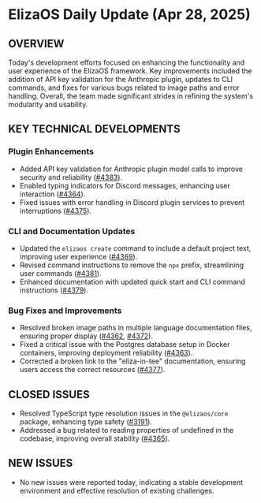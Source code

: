 # ElizaOS Daily Update (Apr 28, 2025)

## OVERVIEW 
Today's development efforts focused on enhancing the functionality and user experience of the ElizaOS framework. Key improvements included the addition of API key validation for the Anthropic plugin, updates to CLI commands, and fixes for various bugs related to image paths and error handling. Overall, the team made significant strides in refining the system's modularity and usability.

## KEY TECHNICAL DEVELOPMENTS

### Plugin Enhancements
- Added API key validation for Anthropic plugin model calls to improve security and reliability ([#4383](https://github.com/elizaos/eliza/pull/4383)).
- Enabled typing indicators for Discord messages, enhancing user interaction ([#4364](https://github.com/elizaos/eliza/pull/4364)).
- Fixed issues with error handling in Discord plugin services to prevent interruptions ([#4375](https://github.com/elizaos/eliza/pull/4375)).

### CLI and Documentation Updates
- Updated the `elizaos create` command to include a default project text, improving user experience ([#4369](https://github.com/elizaos/eliza/pull/4369)).
- Revised command instructions to remove the `npx` prefix, streamlining user commands ([#4381](https://github.com/elizaos/eliza/pull/4381)).
- Enhanced documentation with updated quick start and CLI command instructions ([#4379](https://github.com/elizaos/eliza/pull/4379)).

### Bug Fixes and Improvements
- Resolved broken image paths in multiple language documentation files, ensuring proper display ([#4362](https://github.com/elizaos/eliza/pull/4362), [#4372](https://github.com/elizaos/eliza/pull/4372)).
- Fixed a critical issue with the Postgres database setup in Docker containers, improving deployment reliability ([#4363](https://github.com/elizaos/eliza/pull/4363)).
- Corrected a broken link to the "eliza-in-tee" documentation, ensuring users access the correct resources ([#4377](https://github.com/elizaos/eliza/pull/4377)).

## CLOSED ISSUES
- Resolved TypeScript type resolution issues in the `@elizaos/core` package, enhancing type safety ([#3191](https://github.com/elizaos/eliza/issues/3191)).
- Addressed a bug related to reading properties of undefined in the codebase, improving overall stability ([#4365](https://github.com/elizaos/eliza/issues/4365)).

## NEW ISSUES
- No new issues were reported today, indicating a stable development environment and effective resolution of existing challenges.